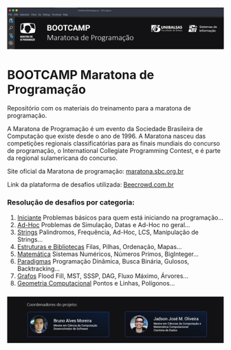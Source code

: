 ![Maratona de Programação](https://github.com/brunoalvesmo/bootcamp-maratona-de-programacao/blob/main/assets/images/banner_bootcamp.png)
# BOOTCAMP Maratona de Programação
Repositório com os materiais do treinamento para a maratona de programação.

A Maratona de Programação é um evento da Sociedade Brasileira de Computação que existe desde o ano de 1996. A Maratona nasceu das competições regionais classificatórias para as finais mundiais do concurso de programação, o International Collegiate Programming Contest, e é parte da regional sulamericana do concurso. 

Site oficial da Maratona  de programação: [maratona.sbc.org.br](https://maratona.sbc.org.br/)

Link da plataforma de desafios utilizada: [Beecrowd.com.br](https://www.beecrowd.com.br/)

### Resolução de desafios por categoria: 

 1. [Iniciante](https://github.com/brunoalvesmo/bootcamp-maratona-de-programacao/tree/main/resolucoes/iniciante) Problemas básicos para quem está iniciando na programação...
 2. [Ad-Hoc](https://github.com/brunoalvesmo/bootcamp-maratona-de-programacao/tree/main/resolucoes/ad-hoc) Problemas de Simulação, Datas e Ad-Hoc no geral...
 3. [Strings](https://github.com/brunoalvesmo/bootcamp-maratona-de-programacao/tree/main/resolucoes/strings) Palindromos, Frequência, Ad-Hoc, LCS, Manipulação de Strings... 
 4. [Estruturas e Bibliotecas](https://github.com/brunoalvesmo/bootcamp-maratona-de-programacao/tree/main/resolucoes/estruturas-e-bibliotecas) Filas, Pilhas, Ordenação, Mapas... 
 5. [Matemática](https://github.com/brunoalvesmo/bootcamp-maratona-de-programacao/tree/main/resolucoes/matematica) Sistemas Numéricos, Números Primos, BigInteger...
 6. [Paradigmas](https://github.com/brunoalvesmo/bootcamp-maratona-de-programacao/tree/main/resolucoes/paradigmas) Programação Dinâmica, Busca Binária, Gulosos, Backtracking... 
 7. [Grafos](https://github.com/brunoalvesmo/bootcamp-maratona-de-programacao/tree/main/resolucoes/grafos) Flood Fill, MST, SSSP, DAG, Fluxo Máximo, Árvores... 
 8. [Geometria Computacional](https://github.com/brunoalvesmo/bootcamp-maratona-de-programacao/tree/main/resolucoes/geometria-computacional) Pontos e Linhas, Polígonos...

### 
 
 ![Maratona de Programação](https://github.com/brunoalvesmo/bootcamp-maratona-de-programacao/blob/main/assets/images/footer.png)
